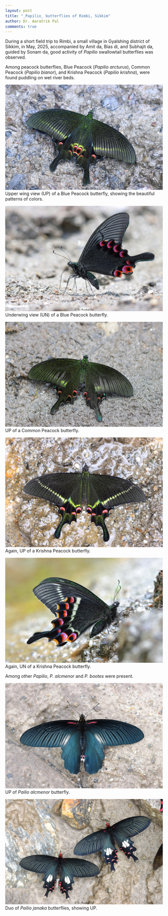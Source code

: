```yaml
---
layout: post
title: "_Papilio_ butterflies of Rimbi, Sikkim"
author: Dr. Aaratrik Pal
comments: true
---
```


During a short field trip to Rimbi, a small village in Gyalshing district of Sikkim, in May, 2025, accompanied by Amit da, Bias di, and Subhajit da, guided by Sonam da, good activity of _Papilio_ swallowtail butterflies was observed.

Among peacock butterflies, Blue Peacock (_Papilio arcturus_), Common Peacock (_Papilio bianor_), and Krishna Peacock (_Papilio krishna_), were found puddling on wet river beds.

![](/files/papilio-arcturus.JPG "UP of a Blue Peacock butterfly")
Upper wing view (UP) of a Blue Peacock butterfly, showing the beautiful patterns of colors.

![](/files/papilio-arcturus-un.JPG "UN view of a Blue Peacock butterfly")
Underwing view (UN) of a Blue Peacock butterfly.

![](/files/IMG_2052.JPG "UP of a Common Peacock butterfly")
UP of a Common Peacock butterfly.

![](/files/papilio-krishna.JPG "A Krishna Peacock butterfly")
Again, UP of a Krishna Peacock butterfly.

![](/files/IMG_2028.JPG "UN of Krishna Peacock butterfly")
Again, UN of a Krishna Peacock butterfly.

Among other _Papilio_, _P. alcmenor_ and _P. bootes_ were present.

![](/files/IMG_2115.JPG "Papilio alcmenor UP")
UP of _Pailio alcmenor_ butterfly.

![](/files/papilio-janaka.JPG "Duo Papilio janaka butterflies")
Duo of _Pailio janaka_ butterflies, showing UP. 
